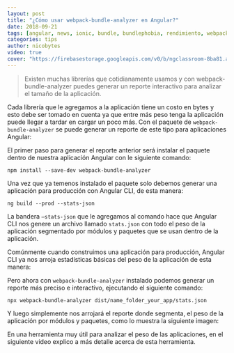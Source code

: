 ```yaml
---
layout: post
title: "¿Cómo usar webpack-bundle-analyzer en Angular?"
date: 2018-09-21
tags: [angular, news, ionic, bundle, bundlephobia, rendimiento, webpack]
categories: tips
author: nicobytes
video: true
cover: "https://firebasestorage.googleapis.com/v0/b/ngclassroom-8ba81.appspot.com/o/posts%2F2019-09-21-webpack-bundle-analyzer%2Fcover.jpg?alt=media&token=d05dfe6e-6a5f-4348-965d-1a798edb7947"
---
```

> Existen muchas librerías que cotidianamente usamos y con webpack-bundle-analyzer puedes generar un reporte interactivo para analizar el tamaño de la aplicación.

<amp-img width="1280" height="720" layout="responsive" src="https://firebasestorage.googleapis.com/v0/b/ngclassroom-8ba81.appspot.com/o/posts%2F2019-09-21-webpack-bundle-analyzer%2Fcover.jpg?alt=media&token=d05dfe6e-6a5f-4348-965d-1a798edb7947"></amp-img> 

Cada librería que le agregamos a la aplicación tiene un costo en bytes y esto debe ser tomado en cuenta ya que entre más peso tenga la aplicación puede llegar a tardar en cargar un poco más. Con el paquete de `webpack-bundle-analyzer` se puede generar un reporte de este tipo para aplicaciones Angular:

<amp-img width="1100" height="642" layout="responsive" src="https://firebasestorage.googleapis.com/v0/b/ngclassroom-8ba81.appspot.com/o/posts%2F2019-09-21-webpack-bundle-analyzer%2Freport.png?alt=media&token=02502b14-5f5e-44fc-8d87-21c6b5e2142d"></amp-img> 

El primer paso para generar el reporte anterior será instalar el paquete dentro de nuestra aplicación Angular con le siguiente comando:

```
npm install --save-dev webpack-bundle-analyzer
```

Una vez que ya temenos instalado el paquete solo debemos generar una aplicación para producción con Angular CLI, de esta manera:

```
ng build --prod --stats-json
```

La bandera `–stats-json` que le agregamos al comando hace que Angular CLI nos genere un archivo llamado `stats.json` con todo el peso de la aplicación segmentado por módulos y paquetes que se usan dentro de la aplicación.

Comúnmente cuando construimos una aplicación para producción, Angular CLI ya nos arroja estadísticas básicas del peso de la aplicación de esta manera:

<amp-img width="1280" height="390" layout="responsive" src="https://firebasestorage.googleapis.com/v0/b/ngclassroom-8ba81.appspot.com/o/posts%2F2019-09-21-webpack-bundle-analyzer%2Fscreen1.png?alt=media&token=a4ee178a-0a65-4d7a-91cd-c964460ef829"></amp-img> 

Pero ahora con `webpack-bundle-analyzer` instalado podemos generar un reporte más preciso e interactivo, ejecutando el siguiente comando:

```
npx webpack-bundle-analyzer dist/name_folder_your_app/stats.json
```

Y luego simplemente nos arrojará el reporte donde segmenta, el peso de la aplicación por módulos y paquetes, como lo muestra la siguiente imagen:

<amp-img width="1100" height="642" layout="responsive" src="https://firebasestorage.googleapis.com/v0/b/ngclassroom-8ba81.appspot.com/o/posts%2F2019-09-21-webpack-bundle-analyzer%2Freport.png?alt=media&token=02502b14-5f5e-44fc-8d87-21c6b5e2142d"></amp-img> 

En una herramienta muy útil para analizar el peso de las aplicaciones, en el siguiente video explico a más detalle acerca de esta herramienta.

<amp-youtube width="560" 
            height="315"
            layout="responsive"
            data-videoid="FyLM_LqYfSY"></amp-youtube>
